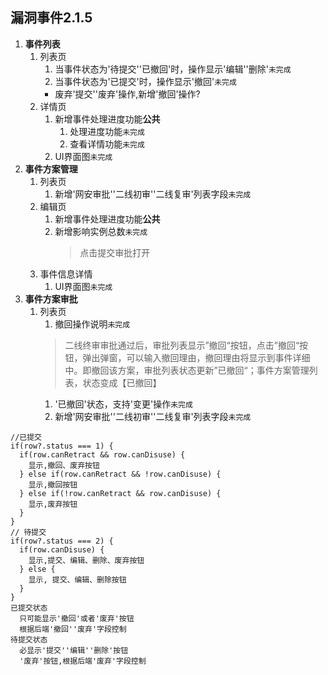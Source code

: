 ## 漏洞事件2.1.5

1. **事件列表**
   1. 列表页
      1. 当事件状态为'待提交''已撤回'时，操作显示'编辑''删除'`未完成`
      2. 当事件状态为'已提交'时，操作显示'撤回'`未完成`
      + 废弃'提交''废弃'操作,新增'撤回'操作? 
   2. 详情页
      1. 新增事件处理进度功能**公共**
          1. 处理进度功能`未完成`
          2. 查看详情功能`未完成`
      2. UI界面图`未完成` 
2. **事件方案管理**
   1. 列表页
      1. 新增'网安审批''二线初审''二线复审'列表字段`未完成`
   2. 编辑页
      1. 新增事件处理进度功能**公共**
      2. 新增影响实例总数`未完成`
          > 点击提交审批打开
   3. 事件信息详情
      1. UI界面图`未完成`
3. **事件方案审批**
   1. 列表页
      1. 撤回操作说明`未完成`
      >  二线终审审批通过后，审批列表显示”撤回“按钮，点击”撤回“按钮，弹出弹窗，可以输入撤回理由，撤回理由将显示到事件详细中。即撤回该方案，审批列表状态更新”已撤回“；事件方案管理列表，状态变成【已撤回】
      1. '已撤回'状态，支持'变更'操作`未完成`
      2. 新增'网安审批''二线初审''二线复审'列表字段`未完成`


```
//已提交
if(row?.status === 1) {
  if(row.canRetract && row.canDisuse) {
    显示,撤回、废弃按钮
  } else if(row.canRetract && !row.canDisuse) {
    显示,撤回按钮
  } else if(!row.canRetract && row.canDisuse) {
    显示,废弃按钮
  }
}
// 待提交
if(row?.status === 2) {
  if(row.canDisuse) {
    显示,提交、编辑、删除、废弃按钮
  } else {
    显示, 提交、编辑、删除按钮
  }
}
已提交状态
  只可能显示'撤回'或者'废弃'按钮
  根据后端'撤回''废弃'字段控制
待提交状态
  必显示'提交''编辑''删除'按钮
  '废弃'按钮,根据后端'废弃'字段控制
```
